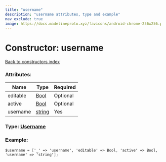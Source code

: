 ```yaml
---
title: "username"
description: "username attributes, type and example"
nav_exclude: true
image: https://docs.madelineproto.xyz/favicons/android-chrome-256x256.png
---
```

# Constructor: username  
[Back to constructors index](/API_docs/constructors/index.html)



### Attributes:

| Name     |    Type       | Required |
|----------|---------------|----------|
|editable|[Bool](/API_docs/types/Bool.html) | Optional|
|active|[Bool](/API_docs/types/Bool.html) | Optional|
|username|[string](/API_docs/types/string.html) | Yes|



### Type: [Username](/API_docs/types/Username.html)


### Example:

```
$username = ['_' => 'username', 'editable' => Bool, 'active' => Bool, 'username' => 'string'];
```  

